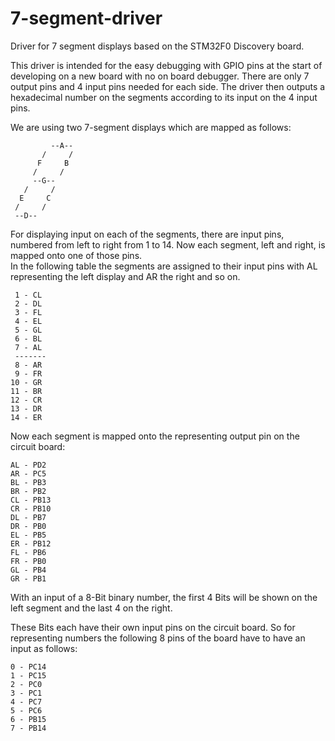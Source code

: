 # 7-segment-driver
Driver for 7 segment displays based on the STM32F0 Discovery board.

This driver is intended for the easy debugging with GPIO pins at the start of developing on a new board with no on board debugger.  There are only 7 output pins and 4 input pins needed for each side. The driver then outputs a hexadecimal number on the segments according to its input on the 4 input pins.

We are using two 7-segment displays which are mapped as follows:
```
         --A--
       /     /   
      F     B   
     /     /   
     --G--
   /     /   
  E     C   
 /     /   
 --D--
```

For displaying input on each of the segments, there are input pins, numbered 
from left to right from 1 to 14. 
Now each segment, left and right, is mapped onto one of those pins.  
In the following table the segments are assigned to their input pins with AL representing the left display and AR the right and so on. 
```
 1 - CL
 2 - DL
 3 - FL
 4 - EL
 5 - GL
 6 - BL
 7 - AL
 -------
 8 - AR
 9 - FR
10 - GR
11 - BR
12 - CR
13 - DR
14 - ER
```
Now each segment is mapped onto the representing output pin on the circuit board:
```
AL - PD2 
AR - PC5
BL - PB3
BR - PB2
CL - PB13
CR - PB10
DL - PB7
DR - PB0
EL - PB5 
ER - PB12
FL - PB6
FR - PB0
GL - PB4
GR - PB1
```
With an input of a 8-Bit binary number, the first 4 Bits will be shown on the left segment and the last 4 on the right. 

These Bits each have their own input pins on the circuit board. So for representing numbers the following 8 pins of the board have to have an input as follows: 
```
0 - PC14 
1 - PC15 
2 - PC0 
3 - PC1 
4 - PC7
5 - PC6
6 - PB15
7 - PB14
```